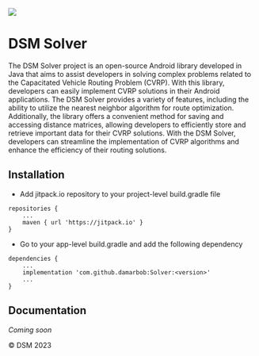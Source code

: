 [![](https://jitpack.io/v/damarbob/Solver.svg)](https://jitpack.io/#damarbob/Solver)
# DSM Solver
The DSM Solver project is an open-source Android library developed in Java that aims to assist developers in solving complex problems related to the Capacitated Vehicle Routing Problem (CVRP). With this library, developers can easily implement CVRP solutions in their Android applications. The DSM Solver provides a variety of features, including the ability to utilize the nearest neighbor algorithm for route optimization. Additionally, the library offers a convenient method for saving and accessing distance matrices, allowing developers to efficiently store and retrieve important data for their CVRP solutions. With the DSM Solver, developers can streamline the implementation of CVRP algorithms and enhance the efficiency of their routing solutions.

## Installation
- Add jitpack.io repository to your project-level build.gradle file
```
repositories {
    ...
    maven { url 'https://jitpack.io' }
}
```
- Go to your app-level build.gradle and add the following dependency
```
dependencies {
    ...
    implementation 'com.github.damarbob:Solver:<version>'
    ...
}
```

## Documentation
*Coming soon*

© DSM 2023
